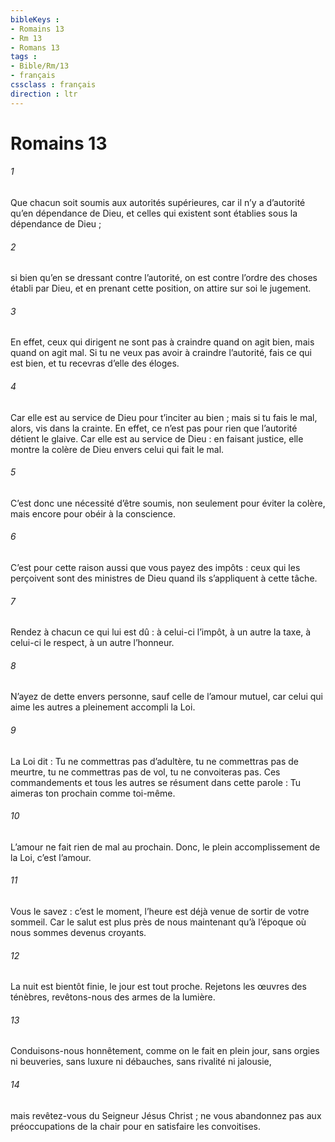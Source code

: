 ```yaml
---
bibleKeys : 
- Romains 13
- Rm 13
- Romans 13
tags : 
- Bible/Rm/13
- français
cssclass : français
direction : ltr
---
```


# Romains 13

###### 1
Que chacun soit soumis aux autorités supérieures, car il n’y a d’autorité qu’en dépendance de Dieu, et celles qui existent sont établies sous la dépendance de Dieu ;
###### 2
si bien qu’en se dressant contre l’autorité, on est contre l’ordre des choses établi par Dieu, et en prenant cette position, on attire sur soi le jugement.
###### 3
En effet, ceux qui dirigent ne sont pas à craindre quand on agit bien, mais quand on agit mal. Si tu ne veux pas avoir à craindre l’autorité, fais ce qui est bien, et tu recevras d’elle des éloges.
###### 4
Car elle est au service de Dieu pour t’inciter au bien ; mais si tu fais le mal, alors, vis dans la crainte. En effet, ce n’est pas pour rien que l’autorité détient le glaive. Car elle est au service de Dieu : en faisant justice, elle montre la colère de Dieu envers celui qui fait le mal.
###### 5
C’est donc une nécessité d’être soumis, non seulement pour éviter la colère, mais encore pour obéir à la conscience.
###### 6
C’est pour cette raison aussi que vous payez des impôts : ceux qui les perçoivent sont des ministres de Dieu quand ils s’appliquent à cette tâche.
###### 7
Rendez à chacun ce qui lui est dû : à celui-ci l’impôt, à un autre la taxe, à celui-ci le respect, à un autre l’honneur.
###### 8
N’ayez de dette envers personne, sauf celle de l’amour mutuel, car celui qui aime les autres a pleinement accompli la Loi.
###### 9
La Loi dit : Tu ne commettras pas d’adultère, tu ne commettras pas de meurtre, tu ne commettras pas de vol, tu ne convoiteras pas. Ces commandements et tous les autres se résument dans cette parole : Tu aimeras ton prochain comme toi-même.
###### 10
L’amour ne fait rien de mal au prochain. Donc, le plein accomplissement de la Loi, c’est l’amour.
###### 11
Vous le savez : c’est le moment, l’heure est déjà venue de sortir de votre sommeil. Car le salut est plus près de nous maintenant qu’à l’époque où nous sommes devenus croyants.
###### 12
La nuit est bientôt finie, le jour est tout proche. Rejetons les œuvres des ténèbres, revêtons-nous des armes de la lumière.
###### 13
Conduisons-nous honnêtement, comme on le fait en plein jour, sans orgies ni beuveries, sans luxure ni débauches, sans rivalité ni jalousie,
###### 14
mais revêtez-vous du Seigneur Jésus Christ ; ne vous abandonnez pas aux préoccupations de la chair pour en satisfaire les convoitises.
